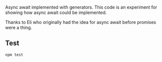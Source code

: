 Async await implemented with generators. This code is an experiment for showing how async await could be implemented.

Thanks to Eli who originally had the idea for async await before promises were a thing.

## Test 

    npm test
